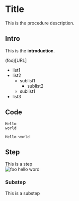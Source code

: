 # Title

This is the procedure description.

## Intro

This is the **introduction**.

(foo)[URL]

* list1
* list2
  * sublist1
    * sublist2
  * sublist1
* list3

## Code

    Hello
    world
    
    
```shell
Hello world
```
    
## Step

This is a step  
![foo](bar)
hello word 

### Substep

This is a substep

